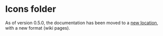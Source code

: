 # Icons folder

As of version 0.5.0, the documentation has been moved to a [new location](https://github.com/MAFFPT/Hubitat/wiki), with a new format (wiki pages).
